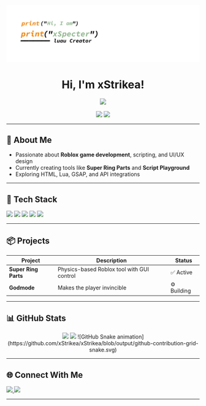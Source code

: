 ![Banner](image/banner.jpg)
<h1 align="center">Hi, I'm xStrikea!</h1>

<p align="center">
  <img src="https://readme-typing-svg.herokuapp.com?font=Fira+Code&size=25&duration=3000&pause=1000&center=true&vCenter=true&width=440&lines=Roblox+Developer;Web+UI+Enthusiast;Scripter+%26+Tech+Explorer" />
</p>

<p align="center">
  <img src="https://komarev.com/ghpvc/?username=xStrikea&label=Profile+Views&color=blue&style=flat" />
  <img src="https://img.shields.io/github/followers/xStrikea?style=social" />
</p>

---

## 🚀 About Me

- Passionate about **Roblox game development**, scripting, and UI/UX design  
- Currently creating tools like **Super Ring Parts** and **Script Playground**
- Exploring HTML, Lua, GSAP, and API integrations

---

## 🧰 Tech Stack

<p align="left">
  <img src="https://img.shields.io/badge/Lua-2C2D72?style=for-the-badge&logo=lua&logoColor=white" />
  <img src="https://img.shields.io/badge/Roblox-000000?style=for-the-badge&logo=roblox&logoColor=white" />
  <img src="https://img.shields.io/badge/HTML5-E34F26?style=for-the-badge&logo=html5&logoColor=white" />
  <img src="https://img.shields.io/badge/CSS3-1572B6?style=for-the-badge&logo=css3&logoColor=white" />
  <img src="https://img.shields.io/badge/JavaScript-88CE02?style=for-the-badge&logo=javascript&logoColor=black" />
</p>

---

## 📦 Projects

| Project            | Description                                             | Status   |
|--------------------|---------------------------------------------------------|----------|
| **Super Ring Parts** | Physics-based Roblox tool with GUI control            | ✅ Active |
| **Godmode** | Makes the player invincible | ⚙️ Building |

---

## 📊 GitHub Stats

<div align="center">
  <img src="https://github-readme-stats.vercel.app/api?username=xStrikea&show_icons=true&theme=tokyonight&hide=issues" height="180px"/>
  <img src="https://github-readme-stats.vercel.app/api/top-langs/?username=xStrikea&layout=compact&theme=tokyonight" height="180px"/>
  ![GitHub Snake animation](https://github.com/xStrikea/xStrikea/blob/output/github-contribution-grid-snake.svg)
</div>

---

## 🌐 Connect With Me

<p align="left">
  <a href="https://discord.com/users/your-discord-id">
    <img src="https://img.shields.io/badge/Discord-xStrikea%230000-5865F2?style=for-the-badge&logo=discord&logoColor=white" />
  </a>
  <a href="https://your-website.com">
    <img src="https://img.shields.io/badge/Website-Visit-0078D4?style=for-the-badge&logo=google-chrome&logoColor=white" />
  </a>
</p>

---
